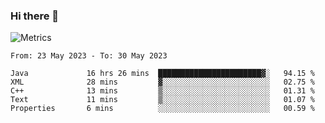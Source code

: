 ### Hi there 👋

![Metrics](https://github.com/radoapx/radoapx/blob/main/github-metrics.svg)

<!--START_SECTION:waka-->

```text
From: 23 May 2023 - To: 30 May 2023

Java             16 hrs 26 mins  ███████████████████████▓░   94.15 %
XML              28 mins         ▓░░░░░░░░░░░░░░░░░░░░░░░░   02.75 %
C++              13 mins         ▒░░░░░░░░░░░░░░░░░░░░░░░░   01.31 %
Text             11 mins         ▒░░░░░░░░░░░░░░░░░░░░░░░░   01.07 %
Properties       6 mins          ░░░░░░░░░░░░░░░░░░░░░░░░░   00.59 %
```

<!--END_SECTION:waka-->

<!--
**radoapx/radoapx** is a ✨ _special_ ✨ repository because its `README.md` (this file) appears on your GitHub profile.

Here are some ideas to get you started:

- 🔭 I’m currently working on ...
- 🌱 I’m currently learning ...
- 👯 I’m looking to collaborate on ...
- 🤔 I’m looking for help with ...
- 💬 Ask me about ...
- 📫 How to reach me: ...
- 😄 Pronouns: ...
- ⚡ Fun fact: ...
-->
